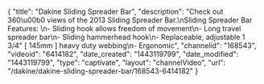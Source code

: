 {
    "title": "Dakine Sliding Spreader Bar",
    "description": "Check out 360\u00b0 views of the 2013 Sliding Spreader Bar.\nSliding Spreader Bar Features: \n- Sliding hook allows freedom of movement\n- Long travel spreader bar\n- Sliding hammerhead hook\n- Replaceable, adjustable 1 3\/4\" [ 145mm ] heavy duty webbing\n- Ergonomic",
    "channelid": "168543",
    "videoid": "6414182",
    "date_created": "1443119799",
    "date_modified": "1443119799",
    "type": "captivate",
    "layout": "channelVideo",
    "url": "\/dakine\/dakine-sliding-spreader-bar\/168543-6414182"
}